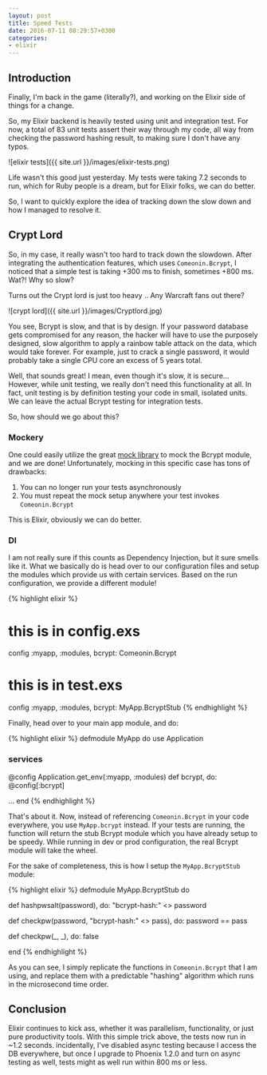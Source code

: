 ```yaml
---
layout: post
title: Speed Tests
date: 2016-07-11 08:29:57+0300
categories: 
- elixir
---
```


## Introduction

Finally, I'm back in the game (literally?), and working on the Elixir side of things for a change.

So, my Elixir backend is heavily tested using unit and integration test. For now, a total of 83 unit tests assert their way through my code, all way from checking the password hashing result, to making sure I don't have any typos.

![elixir tests]({{ site.url }}/images/elixir-tests.png)

Life wasn't this good just yesterday. My tests were taking 7.2 seconds to run, which for Ruby people is a dream, but for Elixir folks, we can do better.

So, I want to quickly explore the idea of tracking down the slow down and how I managed to resolve it.

## Crypt Lord

So, in my case, it really wasn't too hard to track down the slowdown. After integrating the authentication features, which uses `Comeonin.Bcrypt`, I noticed that a simple test is taking +300 ms to finish, sometimes +800 ms. Wat?! Why so slow?

Turns out the Crypt lord is just too heavy .. Any Warcraft fans out there?

![crypt lord]({{ site.url }}/images/Cryptlord.jpg)

You see, Bcrypt is slow, and that is by design. If your password database gets compromised for any reason, the hacker will have to use the purposely designed, slow algorithm to apply a rainbow table attack on the data, which would take forever. For example, just to crack a single password, it would probably take a single CPU core an excess of 5 years total.

Well, that sounds great! I mean, even though it's slow, it is secure... However, while unit testing, we really don't need this functionality at all. In fact, unit testing is by definition testing your code in small, isolated units. We can leave the actual Bcrypt testing for integration tests.

So, how should we go about this?

### Mockery

One could easily utilize the great [mock library][mock-github] to mock the Bcrypt module, and we are done! Unfortunately, mocking in this specific case has tons of drawbacks:

1. You can no longer run your tests asynchronously
2. You must repeat the mock setup anywhere your test invokes `Comeonin.Bcrypt`

This is Elixir, obviously we can do better.

### DI

I am not really sure if this counts as Dependency Injection, but it sure smells like it. What we basically do is head over to our configuration files and setup the modules which provide us with certain services. Based on the run configuration, we provide a different module!

{% highlight elixir %}
# this is in config.exs
config :myapp, :modules,
  bcrypt: Comeonin.Bcrypt

# this is in test.exs
config :myapp, :modules,
  bcrypt: MyApp.BcryptStub
{% endhighlight %}

Finally, head over to your main app module, and do:

{% highlight elixir %}
defmodule MyApp do
  use Application

  ### services

  @config Application.get_env(:myapp, :modules)
  def bcrypt, do: @config[:bcrypt]

  ...
end
{% endhighlight %}

That's about it. Now, instead of referencing `Comeonin.Bcrypt` in your code everywhere, you use `MyApp.bcrypt` instead. If your tests are running, the function will return the stub Bcrypt module which you have already setup to be speedy. While running in dev or prod configuration, the real Bcrypt module will take the wheel.

For the sake of completeness, this is how I setup the `MyApp.BcryptStub` module:

{% highlight elixir %}
defmodule MyApp.BcryptStub do

  def hashpwsalt(password),
  do: "bcrypt-hash:" <> password

  def checkpw(password, "bcrypt-hash:" <> pass),
  do: password == pass

  def checkpw(_, _), do: false

end
{% endhighlight %}

As you can see, I simply replicate the functions in `Comeonin.Bcrypt` that I am using, and replace them with a predictable "hashing" algorithm which runs in the microsecond time order.

## Conclusion

Elixir continues to kick ass, whether it was parallelism, functionality, or just pure productivity tools. With this simple trick above, the tests now run in ~1.2 seconds. incidentally, I've disabled async testing because I access the DB everywhere, but once I upgrade to Phoenix 1.2.0 and turn on async testing as well, tests might as well run within 800 ms or less.

[mock-github]: https://github.com/jjh42/mock
